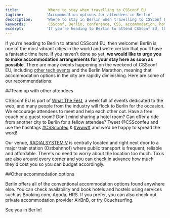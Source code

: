 ```yaml
---
title:             Where to stay when travelling to CSSconf EU 
tagline:          'Accommodation options for attendees in Berlin'
description:      'Where to stay in Berlin when travelling to CSSconf EU'
keywords:          CSSconf, Berlin, conference, CSS, accommodation, hotel, hostel, AirBnB
excerpt:          'If you’re heading to Berlin to attend CSSconf EU, then welcome! Berlin is one of the most vibrant cities in the world and we’re certain that you’ll have a fantastic time here. If you haven’t done so yet, we would like to urge you to make your accommodation arrangements for your stay here as soon as possible.'
---
```


If you’re heading to Berlin to attend CSSconf EU, then welcome! Berlin is one of the most vibrant cities in the world and we’re certain that you’ll have a fantastic time here. If you haven’t done so yet, **we would like to urge you to make accommodation arrangements for your stay here as soon as possible**. There are many events happening on the weekend of CSSconf EU, including [other tech events](http://wwwtf.berlin/) and the Berlin Marathon, meaning that accommodation options in the city are rapidly diminishing. Here are some of our recommendations:

##Team up with other attendees

CSSconf EU is part of [What The Fest](wwwtf.berlin), a week full of events dedicated to the web, and many people from the industry will flock to Berlin for the occasion. We encourage attendees to meet and help each other out. Have a free couch or a guest room? Don’t mind sharing a hotel room? Can offer a ride from another city to Berlin for a fellow attendee? Tweet @CSSconfeu and use the hashtags [#CSSconfeu](https://twitter.com/hashtag/cssconfeu) & [#wwwtf](https://twitter.com/hashtag/wwwtf) and we’d be happy to spread the word!

Our venue, [RADIALSYSTEM V](https://www.google.de/maps/place/RADIALSYSTEM+V/@52.5102922,13.4286193,15z/data=!4m2!3m1!1s0x0:0xf3893f5141a5c0fc?sa=X&ved=0CJEBEPwSMBBqFQoTCPCl_7vv2McCFcRZLAodI7MFPg) is centrally located and right next door to a major train station (Ostbahnhof) where public transport is frequent, reliable and affordable. There's no need to worry about the location too much. Taxis are also around every corner and you can [check](http://www.taxiverband-berlin.de/taxikunden/tarifrechner.php) in advance how much they'd cost you so you can budget accordingly.

##Other accommodation options

Berlin offers all of the conventional accommodation options found anywhere else. You can check availability and book hotels and hostels using services such as Booking.com, Agoda, HRS. If you prefer, you can also check out private accommodation provider AirBnB, or try Couchsurfing.

See you in Berlin!
